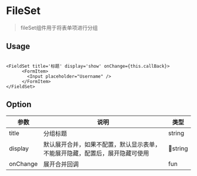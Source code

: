 # FileSet

> fileSet组件用于将表单项进行分组
## Usage
```

<FieldSet title='标题' display='show' onChange={this.callBack}>
      <FormItem>
        <Input placeholder="Username" />
      </FormItem>
</FieldSet>

```
## Option
| 参数 | 说明 | 类型 |
| - | - | - |
|title|分组标题|string|
|display|默认展开合并，如果不配置，默认显示表单，不能展开隐藏，配置后，展开隐藏可使用|string|
|onChange|展开合并回调|fun|
